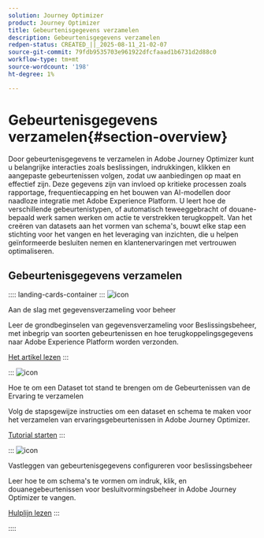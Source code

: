```yaml
---
solution: Journey Optimizer
product: Journey Optimizer
title: Gebeurtenisgegevens verzamelen
description: Gebeurtenisgegevens verzamelen
redpen-status: CREATED_||_2025-08-11_21-02-07
source-git-commit: 79fdb9535703e961922dfcfaaad1b6731d2d88c0
workflow-type: tm+mt
source-wordcount: '198'
ht-degree: 1%

---
```



# Gebeurtenisgegevens verzamelen{#section-overview}

Door gebeurtenisgegevens te verzamelen in Adobe Journey Optimizer kunt u belangrijke interacties zoals beslissingen, indrukkingen, klikken en aangepaste gebeurtenissen volgen, zodat uw aanbiedingen op maat en effectief zijn. Deze gegevens zijn van invloed op kritieke processen zoals rapportage, frequentiecapping en het bouwen van AI-modellen door naadloze integratie met Adobe Experience Platform. U leert hoe de verschillende gebeurtenistypen, of automatisch teweeggebracht of douane-bepaald werk samen werken om actie te verstrekken terugkoppelt. Van het creëren van datasets aan het vormen van schema&#39;s, bouwt elke stap een stichting voor het vangen en het leveraging van inzichten, die u helpen geïnformeerde besluiten nemen en klantenervaringen met vertrouwen optimaliseren.

## Gebeurtenisgegevens verzamelen

:::: landing-cards-container
:::
![icon](https://cdn.experienceleague.adobe.com/icons/book.svg)

Aan de slag met gegevensverzameling voor beheer

Leer de grondbeginselen van gegevensverzameling voor Beslissingsbeheer, met inbegrip van soorten gebeurtenissen en hoe terugkoppelingsgegevens naar Adobe Experience Platform worden verzonden.

[Het artikel lezen](../using/offers/data-collection/data-collection.md)
:::

:::
![icon](https://cdn.experienceleague.adobe.com/icons/circle-play.svg)

Hoe te om een Dataset tot stand te brengen om de Gebeurtenissen van de Ervaring te verzamelen

Volg de stapsgewijze instructies om een dataset en schema te maken voor het verzamelen van ervaringsgebeurtenissen in Adobe Journey Optimizer.

[Tutorial starten](../using/offers/data-collection/create-dataset.md)
:::

:::
![icon](https://cdn.experienceleague.adobe.com/icons/gear.svg)

Vastleggen van gebeurtenisgegevens configureren voor beslissingsbeheer

Leer hoe te om schema&#39;s te vormen om indruk, klik, en douanegebeurtenissen voor besluitvormingsbeheer in Adobe Journey Optimizer te vangen.

[Hulplijn lezen](../using/offers/data-collection/schema-requirement.md)
:::

::::
